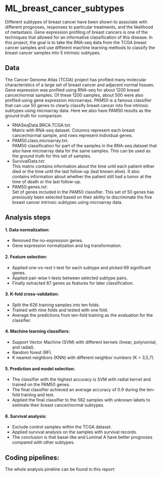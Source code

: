 # ML_breast_cancer_subtypes

Different subtypes of breast cancer have been shown to associate with different prognoses, responses to particular treatments, and the likelihood of metastasis. Gene expression profiling of breast cancers is one of the techniques that allowed for an informative classification of this disease. In this project, the goal is to take the RNA-seq data from the TCGA breast cancer samples and use different machine learning methods to classify the breast cancer samples into 5 intrinsic subtypes. 

## Data

The Cancer Genome Atlas (TCGA) project has profiled many molecular characteristics of a large set of breast cancer and adjacent normal tissues. Gene expression was profiled using RNA-seq for about 1200 breast cancer/normal samples. Of these 1200 samples, about 500 were also profiled using gene expression microarrays. PAM50 is a famous classifier that can use 50 genes to clearly classify breast cancer into five intrinsic subtypes using microarray data. Here we also have PAM50 results as the ground truth for comparison.

- RNASeqData.BRCA.TCGA.txt: <br /> Matrix with RNA-seq dataset. Columns represent each breast cancer/normal sample, and rows represent individual genes.
- PAM50.class.microarray.txt: <br /> PAM50 classification for part of the samples in the RNA-seq dataset that also have microarray data for the same samples. This can be used as the ground truth for this set of samples.
- SurvivalData.txt: <br /> This matrix contains information about the time until each patient either died or the time until the last follow-up (last known alive). It also contains information about whether the patient still had a tumor at the time of death or the last follow-up.
- PAM50.genes.txt: <br /> Set of genes included in the PAM50 classifier. This set of 50 genes has previously been selected based on their ability to discriminate the five breast cancer intrinsic subtypes using microarray data.

## Analysis steps
#### 1. Data normalization: 
- Removed the no-expression genes.
- Gene expression normalization and log transformation.
#### 2. Feature selection:
- Applied one-vs-rest t-test for each subtype and picked 69 significant genes.
- Applied pair-wise t-tests between selected subtype pairs.
- Finally extracted 87 genes as features for later classification.
#### 3. K-fold cross-validation:
- Split the 626 training samples into ten folds. 
- Trained with nine folds and tested with one fold.
- Average the predictions from ten-fold training as the evaluation for the classifier.
#### 4. Machine learning classifiers:
- Support Vector Machine (SVM) with different kernels (linear, polynomial, and radial).
- Random forest (RF).
- K nearest neighbors (KNN) with different neighbor numbers (K = 3,5,7).
#### 5. Prediction and model selection:
- The classifier with the highest accuracy is SVM with radial kernel and trained on the PAM50 genes. 
- The final classifier achieved an average accuracy of 0.9 during the ten-fold training and test.
- Applied the final classifier to the 582 samples with unknown labels to estimate their breast cancer/normal subtypes.
#### 6. Survival analysis:
- Exclude control samples within the TCGA dataset.
- Applied survival analysis on the samples with survival records.
- The conclusion is that basal-like and Luminal A have better prognoses compared with other subtypes.

## Coding pipelines:
The whole analysis pineline can be found in this report: 
